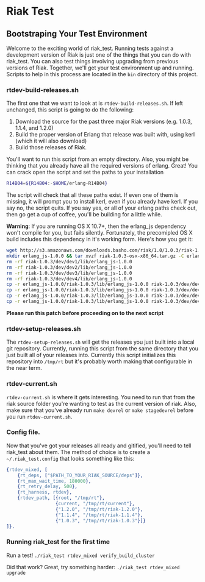 # Riak Test

## Bootstraping Your Test Environment

Welcome to the exciting world of riak_test. Running tests against a development version of Riak is just one of the things that you can do with riak_test. You can also test things involving upgrading from previous versions of Riak. Together, we'll get your test environment up and running. Scripts to help in this process are located in the `bin` directory of this project. 

### rtdev-build-releases.sh
The first one that we want to look at is `rtdev-build-releases.sh`. If left unchanged, this script is going to do the following:

1. Download the source for the past three major Riak versions (e.g. 1.0.3, 1.1.4, and 1.2.0)
1. Build the proper version of Erlang that release was built with, using kerl (which it will also download)
1. Build those releases of Riak.

You'll want to run this script from an empty directory. Also, you might be thinking that you already have all the required versions of erlang. Great! You can crack open the script and set the paths to your installation

```bash
R14B04=${R14B04:-$HOME/erlang-R14B04}
```

The script will check that all these paths exist. If even one of them is missing, it will prompt you to install kerl, even if you already have kerl. If you say no, the script quits. If you say yes, or all of your erlang paths check out, then go get a cup of coffee, you'll be building for a little while.

**Warning**: If you are running OS X 10.7+, then the erlang_js dependency won't compile for you, but fails silently. Fortunately, the precomipled OS X build includes this dependency in it's working form. Here's how you get it:

```bash
wget http://s3.amazonaws.com/downloads.basho.com/riak/1.0/1.0.3/riak-1.0.3-osx-x86_64.tar.gz
mkdir erlang_js-1.0.0 && tar xvzf riak-1.0.3-osx-x86_64.tar.gz -C erlang_js-1.0.0 riak-1.0.3/lib/erlang_js-1.0.0 
rm -rf riak-1.0.3/dev/dev1/lib/erlang_js-1.0.0
rm -rf riak-1.0.3/dev/dev2/lib/erlang_js-1.0.0
rm -rf riak-1.0.3/dev/dev3/lib/erlang_js-1.0.0
rm -rf riak-1.0.3/dev/dev4/lib/erlang_js-1.0.0
cp -r erlang_js-1.0.0/riak-1.0.3/lib/erlang_js-1.0.0 riak-1.0.3/dev/dev1/lib/.
cp -r erlang_js-1.0.0/riak-1.0.3/lib/erlang_js-1.0.0 riak-1.0.3/dev/dev2/lib/.
cp -r erlang_js-1.0.0/riak-1.0.3/lib/erlang_js-1.0.0 riak-1.0.3/dev/dev3/lib/.
cp -r erlang_js-1.0.0/riak-1.0.3/lib/erlang_js-1.0.0 riak-1.0.3/dev/dev4/lib/.
```

**Please run this patch before proceeding on to the next script**

### rtdev-setup-releases.sh
The `rtdev-setup-releases.sh` will get the releases you just built into a local git repository. Currently, running this script from the same directory that you just built all of your releases into. Currently this script initializes this repository into `/tmp/rt` but it's probably worth making that configurable in the near term.

### rtdev-current.sh
`rtdev-current.sh` is where it gets interesting. You need to run that from the riak source folder you're wanting to test as the current version of riak. Also, make sure that you've already run `make devrel` or `make stagedevrel` before you run `rtdev-current.sh`.

### Config file.
Now that you've got your releases all ready and gitified, you'll need to tell riak_test about them. The method of choice is to create a `~/.riak_test.config` that looks something like this:

```erlang
{rtdev_mixed, [
    {rt_deps, ["$PATH_TO_YOUR_RIAK_SOURCE/deps"]},
    {rt_max_wait_time, 180000},
    {rt_retry_delay, 500},
    {rt_harness, rtdev},
    {rtdev_path, [{root, "/tmp/rt"},
                  {current, "/tmp/rt/current"},
                  {"1.2.0", "/tmp/rt/riak-1.2.0"},
                  {"1.1.4", "/tmp/rt/riak-1.1.4"},
                  {"1.0.3", "/tmp/rt/riak-1.0.3"}]}
]}.

```

### Running riak_test for the first time
Run a test! `./riak_test rtdev_mixed verify_build_cluster`

Did that work? Great, try something harder: `./riak_test rtdev_mixed upgrade`

